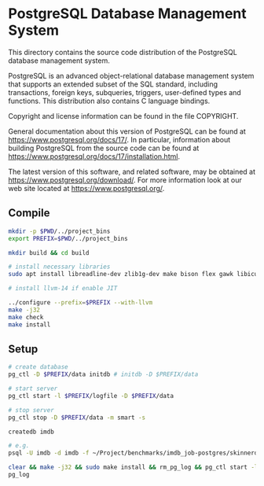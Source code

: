 PostgreSQL Database Management System
=====================================

This directory contains the source code distribution of the PostgreSQL
database management system.

PostgreSQL is an advanced object-relational database management system
that supports an extended subset of the SQL standard, including
transactions, foreign keys, subqueries, triggers, user-defined types
and functions.  This distribution also contains C language bindings.

Copyright and license information can be found in the file COPYRIGHT.

General documentation about this version of PostgreSQL can be found at
<https://www.postgresql.org/docs/17/>.  In particular, information
about building PostgreSQL from the source code can be found at
<https://www.postgresql.org/docs/17/installation.html>.

The latest version of this software, and related software, may be
obtained at <https://www.postgresql.org/download/>.  For more information
look at our web site located at <https://www.postgresql.org/>.



## Compile
```bash
mkdir -p $PWD/../project_bins
export PREFIX=$PWD/../project_bins

mkdir build && cd build

# install necessary libraries
sudo apt install libreadline-dev zlib1g-dev make bison flex gawk libicu-dev pkg-config

# install llvm-14 if enable JIT

../configure --prefix=$PREFIX --with-llvm
make -j32
make check
make install
```

## Setup
```bash
# create database
pg_ctl -D $PREFIX/data initdb # initdb -D $PREFIX/data

# start server
pg_ctl start -l $PREFIX/logfile -D $PREFIX/data

# stop server
pg_ctl stop -D $PREFIX/data -m smart -s

createdb imdb

# e.g. 
psql -U imdb -d imdb -f ~/Project/benchmarks/imdb_job-postgres/skinnerdb_queries/6d.sql

clear && make -j32 && sudo make install && rm_pg_log && pg_ctl start -l $PREFIX/logfile -D $PREFIX/data && psql -U imdb -d imdb -h /tmp -f ./qs_6d.sql && pg_ctl stop -D $PREFIX/data -m smart -s
pg_log
```
